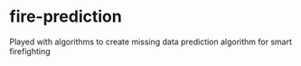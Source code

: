 # fire-prediction
Played with algorithms to create missing data prediction algorithm for smart firefighting
